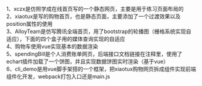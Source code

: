 1、xczx是仿照学成在线首页写的一个静态网页，主要是用于练习页面布局的  
2、xiaotux是写的购物首页，也是静态页面，主要添加了一个过渡效果以及position属性的使用  
3、AlloyTeam是仿写腾讯全端首页，用了bootstrap的轮播图（栅格系统实现自适应），下面的四个盒子用的媒体查询实现的自适应  
4、购物车使用vue实现基本的数据渲染   
5、spendingBill是个人消费账单网页，后端接口文档链接在注释里，使用了echart插件加载了一个饼图，并且实现数据饼图实时渲染（基于vue）  
6、cli_demo是用vue脚手架搭的一个框架，把xiaotux购物网页拆成组件实现前端组件化开发，webpack打包入口还是main.js
